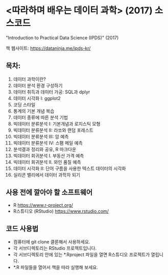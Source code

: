 # <따라하며 배우는 데이터 과학> (2017) 소스코드
"Introduction to Practical Data Science (IPDS)" (2017)

책 웹사이트: https://dataninja.me/ipds-kr/

## 목차:

1. 데이터 과학이란?
2. 데이터 분석 환경 구성하기
3. 데이터 취득과 데이터 가공: SQL과 dplyr
4. 데이터 시각화 I: ggplot2
5. 코딩 스타일
6. 통계의 기본 개념 복습
7. 데이터 종류에 따른 분석 기법
8. 빅데이터 분류분석 I: 기본개념과 로지스틱 모형
9. 빅데이터 분류분석 II: 라쏘와 랜덤 포레스트
10. 빅데이터 분류분석 III: 암 예측
11. 빅데이터 분류분석 IV: 스팸 메일 예측
12. 분석결과 정리와 공유, R 마크다운
13. 빅데이터 회귀분석 I. 부동산 가격 예측
14. 빅데이터 회귀분석 II. 와인 품질 예측
15. 데이터 시각화 II: 단어 구름을 사용한 텍스트 데이터의 시각화
16. 실리콘 밸리에서 데이터 과학자 되기

## 사용 전에 깔아야 할 소프트웨어

- R <https://www.r-project.org/>
- R스튜디오 (RStudio) <https://www.rstudio.com/>


## 코드 사용법

- 컴퓨터에 git clone 클론해서 사용하세요.
- 각 서브디렉토리는 RStudio 프로젝트입니다. 
- 각 서브디렉토리 안에 있는 *.Rproject 파일을 열면 R스튜디오 프로젝트가 열립니다. 
- *.R 파일들을 열어서 책을 따라 실행해 보세요.
